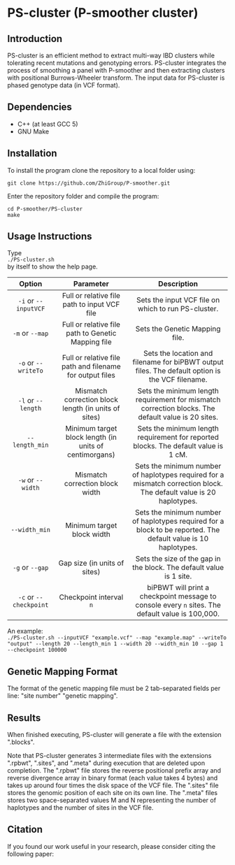 # PS-cluster (P-smoother cluster)

## Introduction
PS-cluster is an efficient method to extract multi-way IBD clusters while tolerating recent mutations and genotyping errors. PS-cluster integrates the process of smoothing a panel with P-smoother and then extracting clusters with positional Burrows-Wheeler transform. The input data for PS-cluster is phased genotype data (in VCF format).

## Dependencies
- C++ (at least GCC 5)  
- GNU Make  

## Installation
To install the program clone the repository to a local folder using:

`git clone https://github.com/ZhiGroup/P-smoother.git`

Enter the repository folder and compile the program:

`cd P-smoother/PS-cluster`  
`make`

## Usage Instructions
Type  
`./PS-cluster.sh`  
by itself to show the help page.  

|         Option         |                         Parameter                        |                                                    Description                                                    |
|:----------------------:|:--------------------------------------------------------:|:-----------------------------------------------------------------------------------------------------------------:|
| `-i` or `--inputVCF`    | Full or relative file path to input VCF file             | Sets the input VCF file on which to run PS-cluster.                                                                   |
| `-m` or `--map`    	 | Full or relative file path to Genetic Mapping file       | Sets the Genetic Mapping file.                                                                                    |
| `-o` or `--writeTo`            | Full or relative file path and filename for output files | Sets the location and filename for biPBWT output files. The default option is the VCF filename.                   |
| `-l` or `--length`     | Mismatch correction block length (in units of sites)                    | Sets the minimum length requirement for mismatch correction blocks. The default value is 20 sites.                          |
| `--length_min`     | Minimum target block length (in units of centimorgans)                    | Sets the minimum length requirement for reported blocks. The default value is 1 cM.                          |
| `-w` or `--width`      | Mismatch correction block width                                              | Sets the minimum number of haplotypes required for a mismatch correction block. The default value is 20 haplotypes.   |
| `--width_min`      | Minimum target block width                                              | Sets the minimum number of haplotypes required for a block to be reported. The default value is 10 haplotypes.   |
| `-g` or `--gap`        | Gap size (in units of sites)                             | Sets the size of the gap in the block. The default value is 1 site.                                               |
| `-c` or `--checkpoint` | Checkpoint interval `n`                                  | biPBWT will print a checkpoint message to console every `n` sites. The default value is 100,000.                  |

An example:  
`./PS-cluster.sh --inputVCF "example.vcf" --map "example.map" --writeTo "output" --length 20 --length_min 1 --width 20 --width_min 10 --gap 1 --checkpoint 100000`  

## Genetic Mapping Format
The format of the genetic mapping file must be 2 tab-separated fields per line: "site number" "genetic mapping".

## Results
When finished executing, PS-cluster will generate a file with the extension ".blocks".

Note that PS-cluster generates 3 intermediate files with the extensions ".rpbwt", ".sites", and ".meta" during execution that are deleted upon completion. The ".rpbwt" file stores the reverse positional prefix array and reverse divergence array in binary format (each value takes 4 bytes) and takes up around four times the disk space of the VCF file. The ".sites" file stores the genomic position of each site on its own line. The ".meta" files stores two space-separated values M and N representing the number of haplotypes and the number of sites in the VCF file.

## Citation
If you found our work useful in your research, please consider citing the following paper:

